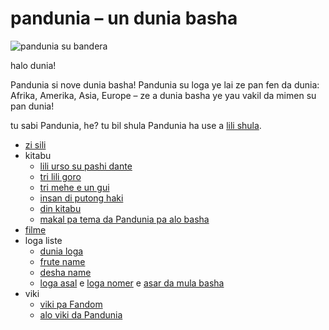 # pandunia – un dunia basha

![](http://www.pandunia.info/bandir/bandir.png "pandunia su bandera")

halo dunia!

Pandunia si nove dunia basha!
Pandunia su loga ye lai ze pan fen da dunia:
Afrika, Amerika, Asia, Europe
– ze a dunia basha ye yau vakil da mimen su pan dunia!

tu sabi Pandunia, he?
tu bil shula Pandunia ha use a [lili shula](mini_darse.html).


* [zi sili](abc.md)
* kitabu
    * [lili urso su pashi dante](urse_dante.md)
    * [tri lili goro](3_lil_gurube.md)
    * [tri mehe e un gui](3_buze_e_guye.md)
    * [insan di putong haki](putong_hake.md)
    * [din kitabu](dini_kitabe.md)
    * [makal pa tema da Pandunia pa alo basha](makal_tema_pandunia.md)
* [filme](filme.md)
* loga liste
    * [dunia loga](lekse/dunia_loge.html)
    * [frute name](lekse/pal.html)
    * [desha name](desha_nam.md)
    * [loga asal](leksaslia.md) e [loga nomer](loga_di_numbe.md) e [asar da mula basha](asar_da_mulbax.md)
* viki
    * [viki pa Fandom](https://pandunia.fandom.com/)
    * [alo viki da Pandunia](http://eo.pandunia.wikia.com/wiki/Ali_pandunia_wikia)

